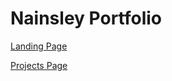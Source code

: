 # Nainsley Portfolio

<a href="https://nainsley.github.io/Landing"> Landing Page <a/>
  
<a href="https://nainsley.github.io/Projects"> Projects Page <a/>


